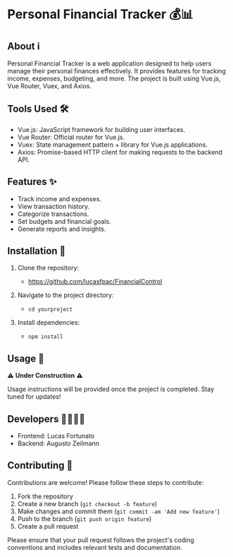 # Personal Financial Tracker 💰📊

## About ℹ️

Personal Financial Tracker is a web application designed to help users manage their personal finances effectively. It provides features for tracking income, expenses, budgeting, and more. The project is built using Vue.js, Vue Router, Vuex, and Axios.

## Tools Used 🛠️

- Vue.js: JavaScript framework for building user interfaces.
- Vue Router: Official router for Vue.js.
- Vuex: State management pattern + library for Vue.js applications.
- Axios: Promise-based HTTP client for making requests to the backend API.

## Features ✨

- Track income and expenses.
- View transaction history.
- Categorize transactions.
- Set budgets and financial goals.
- Generate reports and insights.

## Installation 🚀

1. Clone the repository:
   - https://github.com/lucasfpac/FinancialControl

2. Navigate to the project directory:
   - `cd yourproject`

3. Install dependencies:
   - `npm install`

## Usage 🚧

⚠️ **Under Construction** ⚠️

Usage instructions will be provided once the project is completed. Stay tuned for updates!

## Developers 👨‍💻👨‍💻

- Frontend: Lucas Fortunato
- Backend: Augusto Zeilmann

## Contributing 🤝

Contributions are welcome! Please follow these steps to contribute:

1. Fork the repository
2. Create a new branch (`git checkout -b feature`)
3. Make changes and commit them (`git commit -am 'Add new feature'`)
4. Push to the branch (`git push origin feature`)
5. Create a pull request

Please ensure that your pull request follows the project's coding conventions and includes relevant tests and documentation.
